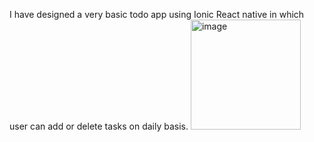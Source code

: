 I have designed a very basic todo app using Ionic React native in which user can add or delete tasks on daily basis.
<img width="176" alt="image" src="https://user-images.githubusercontent.com/16397860/209424248-128dbe84-b3a8-47cb-a058-73f5c35fc358.png">
